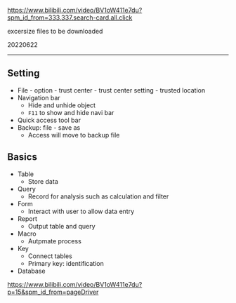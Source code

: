 ﻿https://www.bilibili.com/video/BV1oW411e7du?spm_id_from=333.337.search-card.all.click

excersize files to be downloaded

20220622

---

## Setting

- File - option - trust center - trust center setting - trusted location
- Navigation bar
	- Hide and unhide object
	- `F11` to show and hide navi bar
- Quick access tool bar
- Backup: file - save as
	- Access will move to backup file

## Basics

- Table
	- Store data
- Query
	- Record for analysis such as calculation and filter
- Form
	- Interact with user to allow data entry
- Report
	- Output table and query
- Macro
	- Autpmate process
- Key
	- Connect tables
	- Primary key: identification
- Database 

https://www.bilibili.com/video/BV1oW411e7du?p=15&spm_id_from=pageDriver
